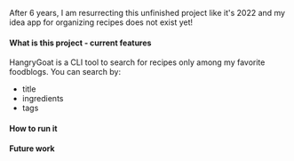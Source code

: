 After 6 years, I am resurrecting this unfinished project like it's 2022 and my idea app for organizing recipes does not exist yet!

#### What is this project - current features

HangryGoat is a CLI tool to search for recipes only among my favorite foodblogs.
You can search by:
- title
- ingredients
- tags



#### How to run it


#### Future work
